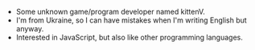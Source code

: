  - Some unknown game/program developer named kittenV.
 - I'm from Ukraine, so I can have mistakes when I'm writing English but anyway.
 - Interested in JavaScript, but also like other programming languages.
